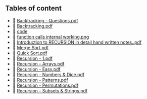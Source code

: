 ## Tables of content
- 📄 [Backtracking - Questions.pdf](./Backtracking%20-%20Questions.pdf)
- 📄 [Backtracking.pdf](./Backtracking.pdf)
- 📁 [code](./code)
- 📄 [function calls internal working.png](./function%20calls%20internal%20working.png)
- 📄 [Introduction to RECURSION in detail hand written notes..pdf](./Introduction%20to%20RECURSION%20in%20detail%20hand%20written%20notes..pdf)
- 📄 [Merge Sort.pdf](./Merge%20Sort.pdf)
- 📄 [Quick Sort.pdf](./Quick%20Sort.pdf)
- 📄 [Recursion - 1.pdf](./Recursion%20-%201.pdf)
- 📄 [Recursion - Arrays.pdf](./Recursion%20-%20Arrays.pdf)
- 📄 [Recursion - Easy.pdf](./Recursion%20-%20Easy.pdf)
- 📄 [Recursion - Numbers & Dice.pdf](./Recursion%20-%20Numbers%20&%20Dice.pdf)
- 📄 [Recursion - Patterns.pdf](./Recursion%20-%20Patterns.pdf)
- 📄 [Recursion - Permutations.pdf](./Recursion%20-%20Permutations.pdf)
- 📄 [Recursion - Subsets & Strings.pdf](./Recursion%20-%20Subsets%20&%20Strings.pdf)
